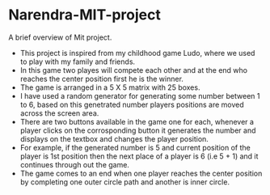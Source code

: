 # Narendra-MIT-project

A brief overview of Mit project.
- This project is inspired from my childhood game Ludo, where we used to play with my family and friends.
- In this game two playes will compete each other and at the end who reaches the center position first he is the winner.
- The game is arranged in a 5 X 5 matrix with 25 boxes.
- I have used a random generator for generating some number between 1 to 6, based on this genetrated number players positions are moved across the screen area.
- There are two buttons available in the game one for each, whenever a player clicks on the corrosponding button it generates the number and displays on the textbox and changes the player position.
- For example, if the generated number is 5 and current position of the player is 1st position then the next place of a player is 6 (i.e 5 + 1) and it continues through out the game.
- The game comes to an end when one player reaches the center position by completing one outer circle path and another is inner circle.

